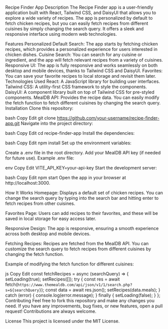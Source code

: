 Recipe Finder App
Description
The Recipe Finder app is a user-friendly application built with React, Tailwind CSS, and DaisyUI that allows you to explore a wide variety of recipes. The app is personalized by default to fetch chicken recipes, but you can easily fetch recipes from different cuisines by simply changing the search query. It offers a sleek and responsive interface using modern web technologies.

Features
Personalized Default Search: The app starts by fetching chicken recipes, which provides a personalized experience for users interested in chicken dishes.
Cuisine Search: You can search for any cuisine or ingredient, and the app will fetch relevant recipes from a variety of cuisines.
Responsive UI: The app is fully responsive and works seamlessly on both desktop and mobile devices, thanks to Tailwind CSS and DaisyUI.
Favorites: You can save your favorite recipes to local storage and revisit them later.
Technologies Used
React: A JavaScript library for building user interfaces.
Tailwind CSS: A utility-first CSS framework to style the components.
DaisyUI: A component library built on top of Tailwind CSS for pre-styled components.
MealDB API: Provides the recipe data. You can easily modify the fetch function to fetch different cuisines by changing the search query.
Installation
Clone this repository:

bash
Copy
Edit
git clone https://github.com/your-username/recipe-finder-app.git
Navigate into the project directory:

bash
Copy
Edit
cd recipe-finder-app
Install the dependencies:

bash
Copy
Edit
npm install
Set up the environment variables:

Create a .env file in the root directory.
Add your MealDB API key (if needed for future use).
Example .env file:

env
Copy
Edit
VITE_API_KEY=your-api-key
Start the development server:

bash
Copy
Edit
npm start
Open the app in your browser at http://localhost:3000.

How It Works
Homepage: Displays a default set of chicken recipes. You can change the search query by typing into the search bar and hitting enter to fetch recipes from other cuisines.

Favorites Page: Users can add recipes to their favorites, and these will be saved in local storage for easy access later.

Responsive Design: The app is responsive, ensuring a smooth experience across both desktop and mobile devices.

Fetching Recipes: Recipes are fetched from the MealDB API. You can customize the search query to fetch recipes from different cuisines by changing the fetch function.

Example of modifying the fetch function for different cuisines:

js
Copy
Edit
const fetchRecipes = async (searchQuery) => {
  setLoading(true);
  setRecipes([]);
  try {
    const res = await fetch(`https://www.themealdb.com/api/json/v1/1/search.php?s=${searchQuery}`);
    const data = await res.json();
    setRecipes(data.meals);
  } catch (error) {
    console.log(error.message);
  } finally {
    setLoading(false);
  }
};
Contributing
Feel free to fork this repository and make any changes you need. If you have any improvements, bug fixes, or new features, open a pull request! Contributions are always welcome.

License
This project is licensed under the MIT License.

